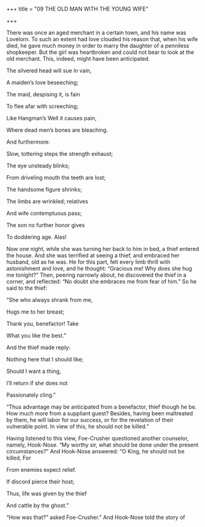 +++
title = "09 THE OLD MAN WITH THE YOUNG WIFE"

+++

There was once an aged merchant in a certain town, and his name was Lovelorn. To such an extent had love clouded his reason that, when his wife died, he gave much money in order to marry the daughter of a penniless shopkeeper. But the girl was heartbroken and could not bear to look at the old merchant. This, indeed, might have been anticipated.

The silvered head will sue in vain,

A maiden’s love beseeching;

The maid, despising it, is fain

To flee afar with screeching;

Like Hangman’s Well it causes pain,

Where dead men’s bones are bleaching.

And furthermore:

Slow, tottering steps the strength exhaust;

The eye unsteady blinks;

From driveling mouth the teeth are lost;

The handsome figure shrinks;

The limbs are wrinkled; relatives

And wife contemptuous pass;

The son no further honor gives

To doddering age. Alas\!

Now one night, while she was turning her back to him in bed, a thief entered the house. And she was terrified at seeing a thief, and embraced her husband, old as he was. He for this part, felt every limb thrill with astonishment and love, and he thought: “Gracious me\! Why does she hug me tonight?” Then, peering narrowly about, he discovered the thief in a corner, and reflected: “No doubt she embraces me from fear of him.” So he said to the thief:

“She who always shrank from me,

Hugs me to her breast;

Thank you, benefactor\! Take

What you like the best.”

And the thief made reply:

Nothing here that I should like;

Should I want a thing,

I’ll return if she does not

Passionately cling.”

“Thus advantage may be anticipated from a benefactor, thief though he be. How much more from a suppliant guest? Besides, having been maltreated by them, he will labor for our success, or for the revelation of their vulnerable point. In view of this, he should not be killed.”

Having listened to this view, Foe-Crusher questioned another counselor, namely, Hook-Nose. “My worthy sir, what should be done under the present circumstances?” And Hook-Nose answered: “O King, he should not be killed, For

From enemies expect relief.

If discord pierce their host;

Thus, life was given by the thief

And cattle by the ghost.”

“How was that?” asked Foe-Crusher.” And Hook-Nose told the story of

